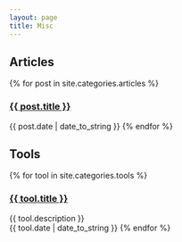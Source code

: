 ```yaml
---
layout: page
title: Misc
---
```


<h2> Articles </h2>

<div class="posts">
  {% for post in site.categories.articles %}
    <h3 class="post-title">
      <a href="{{ site.baseurl }}{{ post.url | remove_first: '/'}}">
        {{ post.title }}
      </a>
    </h3>
    <span class="post-date">{{ post.date | date_to_string }}</span>
  {% endfor %}
</div>

<h2> Tools </h2>

<div class="tools">
  {% for tool in site.categories.tools %}
    <h3 class="tool-title">
      <a href="{{ tool.link }}">
        {{ tool.title }}
      </a>
    </h3>
    {{ tool.description }}<br>
    <span class="tool-date">{{ tool.date | date_to_string }}</span>
  {% endfor %}
</div>
